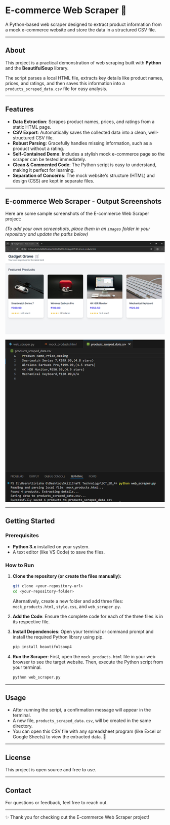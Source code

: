 # E-commerce Web Scraper 🛒

A Python-based web scraper designed to extract product information from a mock e-commerce website and store the data in a structured CSV file.

---

## About
This project is a practical demonstration of web scraping built with **Python** and the **BeautifulSoup** library.

The script parses a local HTML file, extracts key details like product names, prices, and ratings, and then saves this information into a `products_scraped_data.csv` file for easy analysis.

---

## Features
-   **Data Extraction**: Scrapes product names, prices, and ratings from a static HTML page.
-   **CSV Export**: Automatically saves the collected data into a clean, well-structured CSV file.
-   **Robust Parsing**: Gracefully handles missing information, such as a product without a rating.
-   **Self-Contained Demo**: Includes a stylish mock e-commerce page so the scraper can be tested immediately.
-   **Clean & Commented Code**: The Python script is easy to understand, making it perfect for learning.
-   **Separation of Concerns**: The mock website's structure (HTML) and design (CSS) are kept in separate files.

---

## E-commerce Web Scraper - Output Screenshots
Here are some sample screenshots of the E-commerce Web Scraper project:

*(To add your own screenshots, place them in an `images` folder in your repository and update the paths below)*

![Screenshot of the mock e-commerce website](images/scraper-website.png)

![Screenshot of the generated CSV file with scraped data](images/scraper-csv-output.png)

---

## Getting Started

### Prerequisites
-   **Python 3.x** installed on your system.
-   A text editor (like VS Code) to save the files.

### How to Run

1.  **Clone the repository (or create the files manually):**
    ```bash
    git clone <your-repository-url>
    cd <your-repository-folder>
    ```
    Alternatively, create a new folder and add three files: `mock_products.html`, `style.css`, and `web_scraper.py`.

2.  **Add the Code**: Ensure the complete code for each of the three files is in its respective file.

3.  **Install Dependencies**: Open your terminal or command prompt and install the required Python library using pip.
    ```bash
    pip install beautifulsoup4
    ```

4.  **Run the Scraper**: First, open the `mock_products.html` file in your web browser to see the target website. Then, execute the Python script from your terminal.
    ```bash
    python web_scraper.py
    ```

---

## Usage

-   After running the script, a confirmation message will appear in the terminal.
-   A new file, `products_scraped_data.csv`, will be created in the same directory.
-   You can open this CSV file with any spreadsheet program (like Excel or Google Sheets) to view the extracted data. 🎉

---

## License

This project is open source and free to use.

---

## Contact

For questions or feedback, feel free to reach out.

---

✨ Thank you for checking out the E-commerce Web Scraper project!
